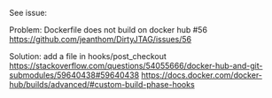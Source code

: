 See issue:

Problem: Dockerfile does not build on docker hub #56 
https://github.com/jeanthom/DirtyJTAG/issues/56

Solution: add a file in hooks/post_checkout
https://stackoverflow.com/questions/54055666/docker-hub-and-git-submodules/59640438#59640438
https://docs.docker.com/docker-hub/builds/advanced/#custom-build-phase-hooks
